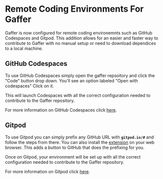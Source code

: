 # Remote Coding Environments For Gaffer

Gaffer is now configured for remote coding environemnts such as GitHub
Codespaces and Gitpod. This addition allows for an easier and faster way to
contribute to Gaffer with no manual setup or need to download dependices to a
local machine.

## GitHub Codespaces
To use GitHub Codespaces simply open the gaffer repsoitory and click the "Code"
button drop down. You'll see an option labeled "Open with codespaces" Click on
it.

This will launch Codespaces with all the correct configuration needed to
contribute to the Gaffer repository.

For more information on GitHub Codespaces click
[here](https://github.com/features/codespaces).

## Gitpod
To use Gitpod you can simply prefix any GitHub URL with **`gitpod.io/#`** and
follow the steps from there. You can also install the
[extension](https://www.gitpod.io/docs/configure/user-settings/browser-extension)
on your web browser. This adds a button to GitHub that does the prefixing for
you.

Once on Gitpod, your environment will be set up with all the correct
configuration needed to contribute to the Gaffer repository.

For more information on Gitpod click [here](https://www.gitpod.io/).